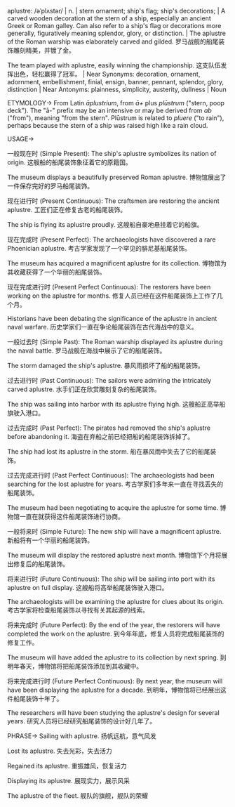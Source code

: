 aplustre: /əˈplʌstər/ | n. |  stern ornament; ship's flag; ship's decorations;  |  A carved wooden decoration at the stern of a ship, especially an ancient Greek or Roman galley.  Can also refer to a ship's flag or decorations more generally, figuratively meaning  splendor, glory, or distinction. |  The aplustre of the Roman warship was elaborately carved and gilded.  罗马战舰的船尾装饰雕刻精美，并镀了金。

The team played with aplustre, easily winning the championship.  这支队伍发挥出色，轻松赢得了冠军。 |  Near Synonyms: decoration, ornament, adornment, embellishment, finial, ensign, banner, pennant, splendor, glory, distinction | Near Antonyms: plainness, simplicity, austerity, dullness | Noun


ETYMOLOGY->
From Latin *āplustrium*, from *ā+* plus *plūstrum* ("stern, poop deck").  The "ā-" prefix may be an intensive or may be derived from *ab* ("from"), meaning "from the stern".  Plūstrum is related to *pluere* ("to rain"), perhaps because the stern of a ship was raised high like a rain cloud.

USAGE->

一般现在时 (Simple Present):
The ship's aplustre symbolizes its nation of origin.  这艘船的船尾装饰象征着它的原籍国。

The museum displays a beautifully preserved Roman aplustre.  博物馆展出了一件保存完好的罗马船尾装饰。


现在进行时 (Present Continuous):
The craftsmen are restoring the ancient aplustre. 工匠们正在修复古老的船尾装饰。

The ship is flying its aplustre proudly. 这艘船自豪地悬挂着它的船旗。


现在完成时 (Present Perfect):
The archaeologists have discovered a rare Phoenician aplustre. 考古学家发现了一个罕见的腓尼基船尾装饰。

The museum has acquired a magnificent aplustre for its collection. 博物馆为其收藏获得了一个华丽的船尾装饰。



现在完成进行时 (Present Perfect Continuous):
The restorers have been working on the aplustre for months. 修复人员已经在这件船尾装饰上工作了几个月。

Historians have been debating the significance of the aplustre in ancient naval warfare. 历史学家们一直在争论船尾装饰在古代海战中的意义。



一般过去时 (Simple Past):
The Roman warship displayed its aplustre during the naval battle.  罗马战舰在海战中展示了它的船尾装饰。

The storm damaged the ship's aplustre.  暴风雨损坏了船的船尾装饰。



过去进行时 (Past Continuous):
The sailors were admiring the intricately carved aplustre. 水手们正在欣赏雕刻复杂的船尾装饰。

The ship was sailing into harbor with its aplustre flying high.  这艘船正高举船旗驶入港口。



过去完成时 (Past Perfect):
The pirates had removed the ship's aplustre before abandoning it.  海盗在弃船之前已经把船的船尾装饰拆掉了。

The ship had lost its aplustre in the storm. 船在暴风雨中失去了它的船尾装饰。


过去完成进行时 (Past Perfect Continuous):
The archaeologists had been searching for the lost aplustre for years. 考古学家们多年来一直在寻找丢失的船尾装饰。

The museum had been negotiating to acquire the aplustre for some time.  博物馆一直在就获得这件船尾装饰进行协商。


一般将来时 (Simple Future):
The new ship will have a magnificent aplustre.  新船将有一个华丽的船尾装饰。

The museum will display the restored aplustre next month.  博物馆下个月将展出修复后的船尾装饰。


将来进行时 (Future Continuous):
The ship will be sailing into port with its aplustre on full display.  这艘船将高举船尾装饰驶入港口。

The archaeologists will be examining the aplustre for clues about its origin.  考古学家将检查船尾装饰以寻找有关其起源的线索。


将来完成时 (Future Perfect):
By the end of the year, the restorers will have completed the work on the aplustre.  到今年年底，修复人员将完成船尾装饰的修复工作。

The museum will have added the aplustre to its collection by next spring.  到明年春天，博物馆将把船尾装饰添加到其收藏中。


将来完成进行时 (Future Perfect Continuous):
By next year, the museum will have been displaying the aplustre for a decade.  到明年，博物馆将已经展出这件船尾装饰十年了。

The researchers will have been studying the aplustre's design for several years.  研究人员将已经研究船尾装饰的设计好几年了。


PHRASE->
Sailing with aplustre.  扬帆远航，意气风发

Lost its aplustre.  失去光彩，失去活力

Regained its aplustre. 重振雄风，恢复活力

Displaying its aplustre.  展现实力，展示风采

The aplustre of the fleet.  舰队的旗舰，舰队的荣耀
